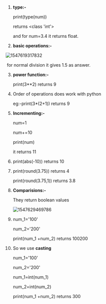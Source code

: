 1. **type:-**

   print(type(num))

   returns <class 'int'>

   and for num=3.4 it returns float.

2. **basic operations:-**

![1547619317832](https://github.com/adityakuppa26/Python-Notes/blob/lalith_notes/images/1547619317832.png)

​	for normal division it gives 1.5 as answer.

3. **power function:-**

   print(3**2) returns 9

4. Order of operations does work with python

   eg:-print(3*(2+1)) returns 9

5. **Incrementing:-**

   num=1

   num+=10

   print(num)

   it returns 11

6. print(abs(-10)) returns 10

7. print(round(3.75)) returns 4

   print(round(3.75,1)) returns 3.8

8. **Comparisions:-**

   They return boolean values

   ![1547629469786](https://github.com/adityakuppa26/Python-Notes/blob/lalith_notes/images/1547629469786.png)

9. num_1='100'

   num_2='200'

   print(num_1 +num_2) returns 100200

10. So we use **casting**

    num_1='100'

    num_2='200'

    num_1=int(num_1)

    num_2=int(num_2)

    print(num_1 +num_2) returns 300
